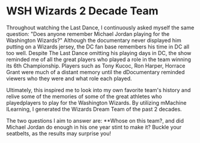 # WSH Wizards 2 Decade Team

 
Throughout  watching the Last Dance, I continuously asked myself the same question: "Does anyone remember Michael Jordan playing for the Washington Wizards?" Although the documentary never displayed him putting on a Wizards jersey, the DC fan base remembers his time in DC all too well. Despite The Last Dance omitting his playing days in DC, the show reminded me of all the great players who played a role in the team winning its 6th Championship.  Players such as Tony Kucoc, Ron Harper, Horrace Grant were much of a distant memory until the dDocumentary reminded viewers who they were and what role each played. 

Ultimately, this inspired me to look into my own favorite team's history and relive some of the memories of some of the great athletes who playedplayers to play for the Washington Wizards. By utilizing mMachine lLearning, I generated the Wizards Dream Team of the past 2 decades.
  
The two questions I aim to answer are: **Whose on this team?, and did Michael Jordan do enough in his one year stint to make it? Buckle your seatbelts, as the results may surprise you!
